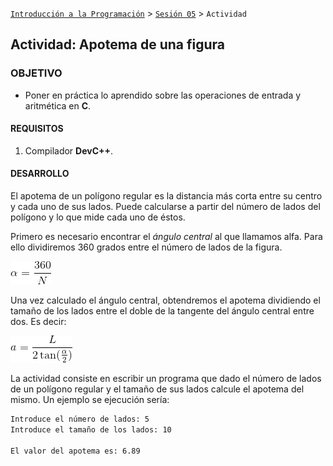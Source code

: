 [`Introducción a la Programación`](../../README.md) > [`Sesión 05`](../README.md) > `Actividad`

## Actividad: Apotema de una figura

### OBJETIVO

- Poner en práctica lo aprendido sobre las operaciones de entrada y aritmética en __C__.

#### REQUISITOS

1. Compilador __DevC++__.

#### DESARROLLO

El apotema de un polígono regular es la distancia más corta entre su centro y cada uno de sus lados. Puede calcularse a partir del número de lados del polígono y lo que mide cada uno de éstos.

Primero es necesario encontrar el *ángulo central* al que llamamos alfa. Para ello dividiremos 360 grados entre el número de lados de la figura.

![imagen](imagenes/imagen1.gif)

Una vez calculado el ángulo central, obtendremos el apotema dividiendo el tamaño de los lados entre el doble de la tangente del ángulo central entre dos. Es decir:

![imagen](imagenes/imagen2.gif)

La actividad consiste en escribir un programa que dado el número de lados de un polígono regular y el tamaño de sus lados calcule el apotema del mismo. Un ejemplo se ejecución sería:

```bash
Introduce el número de lados: 5
Introduce el tamaño de los lados: 10

El valor del apotema es: 6.89
```
